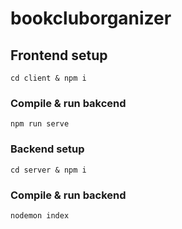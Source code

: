 # bookcluborganizer

## Frontend setup
```
cd client & npm i
```

### Compile & run bakcend
```
npm run serve
```

### Backend setup
```
cd server & npm i
```

### Compile & run backend
```
nodemon index
```

